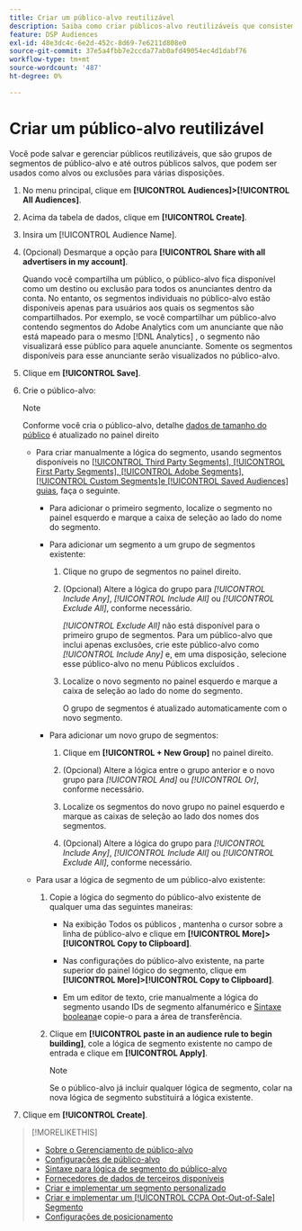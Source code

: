 ```yaml
---
title: Criar um público-alvo reutilizável
description: Saiba como criar públicos-alvo reutilizáveis que consistem em segmentos de público-alvo e outros públicos-alvo salvos.
feature: DSP Audiences
exl-id: 48e3dc4c-6e2d-452c-8d69-7e6211d808e0
source-git-commit: 37e5a4fbb7e2ccda77ab0afd49054ec4d1dabf76
workflow-type: tm+mt
source-wordcount: '487'
ht-degree: 0%

---
```


# Criar um público-alvo reutilizável

<!-- "Saved audience" is used in UI (where?), but "saved" is a state, not a type. "Reusable audience" sounds better in a description. "Audience template" isn't right, either, since it implies you can edit it on the fly to create a new, different audience. Some other term? -->

Você pode salvar e gerenciar públicos reutilizáveis, que são grupos de segmentos de público-alvo e até outros públicos salvos, que podem ser usados como alvos ou exclusões para várias disposições.

1. No menu principal, clique em **[!UICONTROL Audiences]>[!UICONTROL All Audiences]**.

1. Acima da tabela de dados, clique em **[!UICONTROL Create]**.

1. Insira um [!UICONTROL Audience Name].

1. (Opcional) Desmarque a opção para **[!UICONTROL Share with all advertisers in my account]**.

   Quando você compartilha um público, o público-alvo fica disponível como um destino ou exclusão para todos os anunciantes dentro da conta. No entanto, os segmentos individuais no público-alvo estão disponíveis apenas para usuários aos quais os segmentos são compartilhados. Por exemplo, se você compartilhar um público-alvo contendo segmentos do Adobe Analytics com um anunciante que não está mapeado para o mesmo [!DNL Analytics] , o segmento não visualizará esse público para aquele anunciante. Somente os segmentos disponíveis para esse anunciante serão visualizados no público-alvo.

1. Clique em **[!UICONTROL Save]**.

1. Crie o público-alvo:

   >[!NOTE]
   >
   >Conforme você cria o público-alvo, detalhe [dados de tamanho do público](audience-about.md) é atualizado no painel direito

   * Para criar manualmente a lógica do segmento, usando segmentos disponíveis no [[!UICONTROL Third Party Segments], [!UICONTROL First Party Segments], [!UICONTROL Adobe Segments], [!UICONTROL Custom Segments]e [!UICONTROL Saved Audiences] guias](audience-settings.md), faça o seguinte.

      * Para adicionar o primeiro segmento, localize o segmento no painel esquerdo e marque a caixa de seleção ao lado do nome do segmento.

      * Para adicionar um segmento a um grupo de segmentos existente:

         1. Clique no grupo de segmentos no painel direito.

         1. (Opcional) Altere a lógica do grupo para *[!UICONTROL Include Any]*, *[!UICONTROL Include All]* ou *[!UICONTROL Exclude All]*, conforme necessário.

            *[!UICONTROL Exclude All]* não está disponível para o primeiro grupo de segmentos. Para um público-alvo que inclui apenas exclusões, crie este público-alvo como *[!UICONTROL Include Any]* e, em uma disposição, selecione esse público-alvo no menu Públicos excluídos .

         1. Localize o novo segmento no painel esquerdo e marque a caixa de seleção ao lado do nome do segmento.

            O grupo de segmentos é atualizado automaticamente com o novo segmento.
      * Para adicionar um novo grupo de segmentos:

         1. Clique em **[!UICONTROL + New Group]** no painel direito.

         1. (Opcional) Altere a lógica entre o grupo anterior e o novo grupo para *[!UICONTROL And]* ou *[!UICONTROL Or]*, conforme necessário.

         1. Localize os segmentos do novo grupo no painel esquerdo e marque as caixas de seleção ao lado dos nomes dos segmentos.

         1. (Opcional) Altere a lógica do grupo para *[!UICONTROL Include Any]*, *[!UICONTROL Include All]* ou *[!UICONTROL Exclude All]*, conforme necessário.
   * Para usar a lógica de segmento de um público-alvo existente:

      1. Copie a lógica do segmento do público-alvo existente de qualquer uma das seguintes maneiras:

         * Na exibição Todos os públicos , mantenha o cursor sobre a linha de público-alvo e clique em **[!UICONTROL More]>[!UICONTROL Copy to Clipboard]**.

         * Nas configurações do público-alvo existente, na parte superior do painel lógico do segmento, clique em **[!UICONTROL More]>[!UICONTROL Copy to Clipboard]**.

         * Em um editor de texto, crie manualmente a lógica do segmento usando IDs de segmento alfanumérico e [Sintaxe booleana](audience-segment-logic-syntax.md)e copie-o para a área de transferência.
      1. Clique em **[!UICONTROL paste in an audience rule to begin building]**, cole a lógica de segmento existente no campo de entrada e clique em **[!UICONTROL Apply]**.

         >[!NOTE]
         >
         >Se o público-alvo já incluir qualquer lógica de segmento, colar na nova lógica de segmento substituirá a lógica existente.




1. Clique em **[!UICONTROL Create]**.

>[!MORELIKETHIS]
>
>* [Sobre o Gerenciamento de público-alvo](audience-about.md)
>* [Configurações de público-alvo](audience-settings.md)
>* [Sintaxe para lógica de segmento do público-alvo](audience-segment-logic-syntax.md)
>* [Fornecedores de dados de terceiros disponíveis](third-party-data-providers.md)
>* [Criar e implementar um segmento personalizado](custom-segment-create.md)
>* [Criar e implementar um [!UICONTROL CCPA Opt-Out-of-Sale] Segmento](ccpa-opt-out-segment-create.md)
>* [Configurações de posicionamento](/help/dsp/campaign-management/placements/placement-settings.md)

